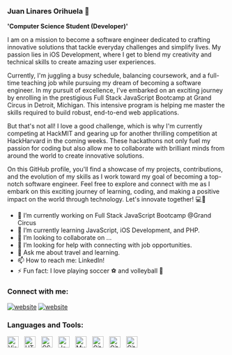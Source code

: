 ### Juan Linares Orihuela 👋

**'Computer Science Student (Developer)'**

I am on a mission to become a software engineer dedicated to crafting innovative solutions that tackle everyday challenges and simplify lives. My passion lies in iOS Development, where I get to blend my creativity and technical skills to create amazing user experiences.

Currently, I'm juggling a busy schedule, balancing coursework, and a full-time teaching job while pursuing my dream of becoming a software engineer. In my pursuit of excellence, I've embarked on an exciting journey by enrolling in the prestigious Full Stack JavaScript Bootcamp at Grand Circus in Detroit, Michigan. This intensive program is helping me master the skills required to build robust, end-to-end web applications.

But that's not all! I love a good challenge, which is why I'm currently competing at HackMIT and gearing up for another thrilling competition at HackHarvard in the coming weeks. These hackathons not only fuel my passion for coding but also allow me to collaborate with brilliant minds from around the world to create innovative solutions.

On this GitHub profile, you'll find a showcase of my projects, contributions, and the evolution of my skills as I work toward my goal of becoming a top-notch software engineer. Feel free to explore and connect with me as I embark on this exciting journey of learning, coding, and making a positive impact on the world through technology. Let's innovate together! 💻🌟 


- 🔭 I’m currently working on Full Stack JavaScript Bootcamp @Grand Circus
- 🌱 I’m currently learning JavaScript, iOS Development, and PHP.
- 👯 I’m looking to collaborate on ...
- 🤔 I’m looking for help with connecting with job opportunities.
- 💬 Ask me about travel and learning.
- 📫 How to reach me: LinkedIn!
- ⚡ Fun fact: I love playing soccer ⚽️ and volleyball 🏐


### Connect with me:

[![website](./img/linkedin-light.svg)](https://www.linkedin.com/in/juanlinaresorihuela#gh-light-mode-only)
[![website](./img/linkedin-dark.svg)](https://www.linkedin.com/in/juanlinaresorihuela#gh-dark-mode-only)


### Languages and Tools:

<img align="left" alt="Visual Studio Code" width="26px" src="https://cdn.jsdelivr.net/gh/devicons/devicon/icons/vscode/vscode-original.svg" style="padding-right:10px;" />
<img align="left" alt="HTML5" width="26px" src="https://cdn.jsdelivr.net/gh/devicons/devicon/icons/html5/html5-original.svg" style="padding-right:10px;" />
<img align="left" alt="CSS3" width="26px" src="https://cdn.jsdelivr.net/gh/devicons/devicon/icons/css3/css3-original.svg" style="padding-right:10px;" />
<img align="left" alt="JavaScript" width="26px" src="https://cdn.jsdelivr.net/gh/devicons/devicon/icons/javascript/javascript-original.svg" style="padding-right:10px;" />
<img align="left" alt="MySQL" width="26px" src="https://cdn.jsdelivr.net/gh/devicons/devicon/icons/mysql/mysql-original.svg" style="padding-right:10px;" />
<img align="left" alt="Git" width="26px" src="https://cdn.jsdelivr.net/gh/devicons/devicon/icons/git/git-original.svg" style="padding-right:10px;" />
<img align="left" alt="GitHub" width="26px" src="https://user-images.githubusercontent.com/3369400/139447912-e0f43f33-6d9f-45f8-be46-2df5bbc91289.png" style="padding-right:10px;" />
<img align="left" alt="GitHub" width="26px" src="https://user-images.githubusercontent.com/3369400/139448065-39a229ba-4b06-434b-bc67-616e2ed80c8f.png" style="padding-right:10px;" />



